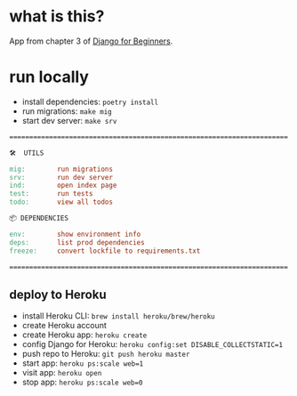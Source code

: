 # what is this?

App from chapter 3 of [Django for Beginners](https://djangoforbeginners.com/).

# run locally

* install dependencies: `poetry install`
* run migrations: `make mig`
* start dev server: `make srv`

```Makefile
======================================================================

🛠  UTILS

mig:        run migrations
srv:        run dev server
ind:        open index page
test:       run tests
todo:       view all todos

📦 DEPENDENCIES

env:        show environment info
deps:       list prod dependencies
freeze:     convert lockfile to requirements.txt

======================================================================
```

## deploy to Heroku

* install Heroku CLI: `brew install heroku/brew/heroku`
* create Heroku account
* create Heroku app: `heroku create`
* config Django for Heroku: `heroku config:set DISABLE_COLLECTSTATIC=1`
* push repo to Heroku: `git push heroku master`
* start app: `heroku ps:scale web=1`
* visit app: `heroku open`
* stop app: `heroku ps:scale web=0`
